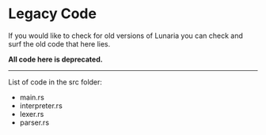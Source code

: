 # Legacy Code
If you would like to check for old versions of Lunaria you can check and surf the old code that here lies.

**All code here is deprecated.**

---
List of code in the src folder:
- main.rs
- interpreter.rs
- lexer.rs
- parser.rs
